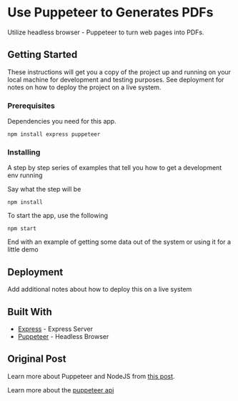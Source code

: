 # Use Puppeteer to Generates PDFs

Utilize headless browser - Puppeteer to turn web pages into PDFs.

## Getting Started

These instructions will get you a copy of the project up and running on your local machine for development and testing purposes. See deployment for notes on how to deploy the project on a live system.

### Prerequisites

Dependencies you need for this app.

```
npm install express puppeteer
```

### Installing

A step by step series of examples that tell you how to get a development env running

Say what the step will be

```
npm install
```

To start the app, use the following 

```
npm start
```

End with an example of getting some data out of the system or using it for a little demo

## Deployment

Add additional notes about how to deploy this on a live system

## Built With

* [Express](https://expressjs.com/) - Express Server
* [Puppeteer](https://github.com/puppeteer/puppeteer) - Headless Browser


## Original Post 

Learn more about Puppeteer and NodeJS from [this post](https://thenextweb.com/syndication/2021/01/10/how-to-turn-web-pages-into-pdfs-with-puppeteer-and-nodejs/?ref=webdesignernews.com).

Learn more about the [puppeteer api](https://github.com/puppeteer/puppeteer/blob/v5.5.0/docs/api.md#pagepdfoptions)

